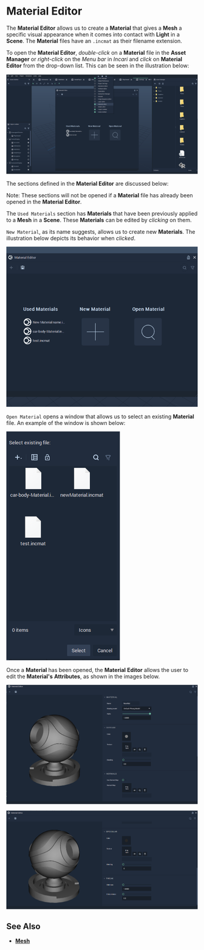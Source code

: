 # Material Editor

The **Material Editor** allows us to create a **Material** that gives a **Mesh** a specific visual appearance when it comes into contact with **Light** in a **Scene**. The **Material** files have an `.incmat` as their filename extension.

To open the **Material Editor**, _double-click_ on a **Material** file in the **Asset Manager** or _right-click_ on the _Menu bar_ in _Incari_ and _click_ on **Material Editor** from the drop-down list. This can be seen in the illustration below:

![](../.gitbook/assets/material-editor.PNG)

The sections defined in the **Material Editor** are discussed below:

Note: These sections will not be opened if a **Material** file has already been opened in the **Material Editor**.

The `Used Materials` section has **Materials** that have been previously applied to a **Mesh** in a **Scene**. These **Materials** can be edited by _clicking_ on them.

`New Material`, as its name suggests, allows us to create new **Materials**. The illustration below depicts its behavior when _clicked_.

![](../.gitbook/assets/create-material.gif)

`Open Material` opens a window that allows us to select an existing **Material** file. An example of the window is shown below:

![](../.gitbook/assets/open-material-editor.PNG)

Once a **Material** has been opened, the **Material** **Editor** allows the user to edit the **Material's** **Attributes**, as shown in the images below.

![](../.gitbook/assets/material-editor-1.png)

![](../.gitbook/assets/material-editor-2.png)

## See Also

* [**Mesh**](../getting-started/scene-objects/mesh.md)


